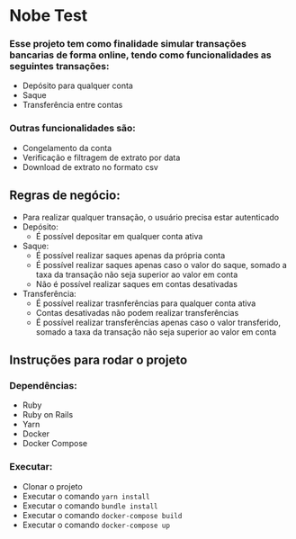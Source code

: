 # Nobe Test

### Esse projeto tem como finalidade simular transações bancarias de forma online, tendo como funcionalidades as seguintes transações:

- Depósito para qualquer conta
- Saque
- Transferência entre contas

### Outras funcionalidades são:

- Congelamento da conta
- Verificação e filtragem de extrato por data
- Download de extrato no formato csv

## Regras de negócio:

- Para realizar qualquer transação, o usuário precisa estar autenticado
- Depósito:
  - É possível depositar em qualquer conta ativa
- Saque:
  - É possível realizar saques apenas da própria conta
  - É possível realizar saques apenas caso o valor do saque, somado a taxa da transação não seja superior ao valor em conta
  - Não é possível realizar saques em contas desativadas
- Transferência:
  - É possível realizar trasnferências para qualquer conta ativa
  - Contas desativadas não podem realizar transferências
  - É possível realizar transferências apenas caso o valor transferido, somado a taxa da transação não seja superior ao valor em conta


## Instruções para rodar o projeto

### Dependências:
- Ruby
- Ruby on Rails
- Yarn
- Docker
- Docker Compose

### Executar:
- Clonar o projeto
- Executar o comando `yarn install`
- Executar o comando `bundle install`
- Executar o comando `docker-compose build`
- Executar o comando `docker-compose up`